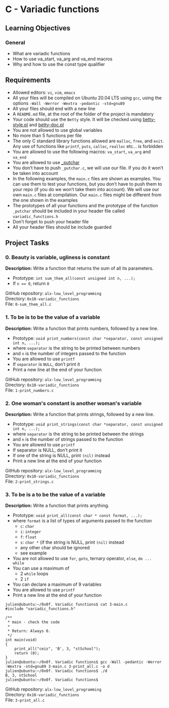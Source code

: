 # C - Variadic functions

## Learning Objectives
### General
- What are variadic functions
- How to use va_start, va_arg and va_end macros
- Why and how to use the const type qualifier

## Requirements
- Allowed editors: `vi`, `vim`, `emacs`
- All your files will be compiled on Ubuntu 20.04 LTS using `gcc`, using the options `-Wall -Werror -Wextra -pedantic -std=gnu89`
- All your files should end with a new line
- A `README.md` file, at the root of the folder of the project is mandatory
- Your code should use the `Betty` style. It will be checked using [betty-style.pl](https://github.com/holbertonschool/Betty/blob/master/betty-style.pl) and [betty-doc.pl](https://github.com/holbertonschool/Betty/blob/master/betty-doc.pl)
- You are not allowed to use global variables
- No more than 5 functions per file
- The only C standard library functions allowed are `malloc`, `free`, and `exit`.  Any use of functions like `printf`, `puts`, `calloc`, `realloc` etc… is forbidden
- You are allowed to use the following macros: `va_start`, `va_arg` and `va_end`
- You are allowed to use [_putchar](https://github.com/holbertonschool/_putchar.c/blob/master/_putchar.c)
- You don’t have to push `_putchar.c`, we will use our file. If you do it won’t be taken into account
- In the following examples, the `main.c` files are shown as examples. You can use them to test your functions, but you don’t have to push them to your repo (if you do we won’t take them into account). We will use our own `main.c` files at compilation. Our `main.c` files might be different from the one shown in the examples
- The prototypes of all your functions and the prototype of the function `_putchar` should be included in your header file called `variadic_functions.h`
- Don’t forget to push your header file
- All your header files should be include guarded

## Project Tasks
### 0. Beauty is variable, ugliness is constant
**Description:** Write a function that returns the sum of all its parameters.
- Prototype: `int sum_them_all(const unsigned int n, ...);`
- If `n == 0`, return `0`

GitHub repository: `alx-low_level_programming` <br>
Directory: `0x10-variadic_functions` <br>
File: `0-sum_them_all.c` <br>

### 1. To be is to be the value of a variable
**Description:** Write a function that prints numbers, followed by a new line.
- Prototype: `void print_numbers(const char *separator, const unsigned int n, ...);`
- where `separator` is the string to be printed between numbers
- and `n` is the number of integers passed to the function
- You are allowed to use `printf`
- If `separator` is `NULL`, don’t print it
- Print a new line at the end of your function

GitHub repository: `alx-low_level_programming` <br>
Directory: `0x10-variadic_functions` <br>
File: `1-print_numbers.c` <br>

### 2. One woman's constant is another woman's variable
**Description:** Write a function that prints strings, followed by a new line.
- Prototype: `void print_strings(const char *separator, const unsigned int n, ...);`
- where `separator` is the string to be printed between the strings
- and `n` is the number of strings passed to the function
- You are allowed to use `printf`
- If separator is NULL, don’t print it
- If one of the string is NULL, print `(nil)` instead
- Print a new line at the end of your function

GitHub repository: `alx-low_level_programming` <br>
Directory: `0x10-variadic_functions` <br>
File: `2-print_strings.c` <br>

### 3. To be is a to be the value of a variable
**Description:** Write a function that prints anything.
- Prototype: `void print_all(const char * const format, ...);`
- where `format` is a list of types of arguments passed to the function
  - `c`: `char`
  - `i`: `integer`
  - `f`: `float`
  - `s`: `char *` (if the string is NULL, print `(nil)` instead
  - any other char should be ignored
  - see example
- You are not allowed to use `for`, `goto`, ternary operator, `else`, `do ... while`
- You can use a maximum of
  - 2 `while` loops
  - 2 `if`
- You can declare a maximum of 9 variables
- You are allowed to use `printf`
- Print a new line at the end of your function
```
julien@ubuntu:~/0x0f. Variadic functions$ cat 3-main.c
#include "variadic_functions.h"

/**
 * main - check the code
 *
 * Return: Always 0.
 */
int main(void)
{
    print_all("ceis", 'B', 3, "stSchool");
    return (0);
}
julien@ubuntu:~/0x0f. Variadic functions$ gcc -Wall -pedantic -Werror -Wextra -std=gnu89 3-main.c 3-print_all.c -o d
julien@ubuntu:~/0x0f. Variadic functions$ ./d 
B, 3, stSchool
julien@ubuntu:~/0x0f. Variadic functions$ 
```
GitHub repository: `alx-low_level_programming` <br>
Directory: `0x10-variadic_functions` <br>
File: `3-print_all.c` <br>
